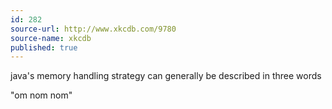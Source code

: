 ```yaml
---
id: 282
source-url: http://www.xkcdb.com/9780
source-name: xkcdb
published: true
---
```


<p>java's memory handling strategy can generally be described in three words</p>

<p>"om nom nom"</p>


